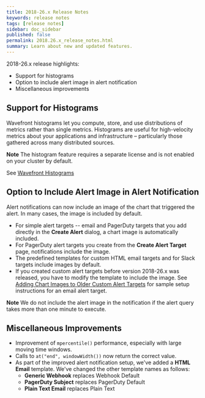 ```yaml
---
title: 2018-26.x Release Notes
keywords: release notes
tags: [release notes]
sidebar: doc_sidebar
published: false
permalink: 2018.26.x_release_notes.html
summary: Learn about new and updated features.
---
```


2018-26.x release highlights:
* Support for histograms
* Option to include alert image in alert notification
* Miscellaneous improvements


## Support for Histograms
Wavefront histograms let you compute, store, and use distributions of metrics rather than single metrics. Histograms are useful for high-velocity metrics about your applications and infrastructure – particularly those gathered across many distributed sources.

**Note** The histogram feature requires a separate license and is not enabled on your cluster by default.

See [Wavefront Histograms](https://docs.wavefront.com/proxies_histograms.html)

## Option to Include Alert Image in Alert Notification

Alert notifications can now include an image of the chart that triggered the alert. In many cases, the image is included by default.
* For simple alert targets -- email and PagerDuty targets that you add directly in the **Create Alert** dialog, a chart image is automatically included.
* For PagerDuty alert targets you create from the **Create Alert Target** page, notifications include the image.
* The predefined templates for custom HTML email targets and for Slack targets include images by default.
* If you created custom alert targets before version 2018-26.x was released, you have to modify the template to include the image.  See [Adding Chart Images to Older Custom Alert Targets](alert_target_customizing.html#adding-chart-images-to-older-custom-alert-targets) for sample setup instructions for an email alert target.

**Note** We do not include the alert image in the notification if the alert query takes more than one minute to execute.

## Miscellaneous Improvements

* Improvement of `mpercentile()` performance, especially with large moving time windows.
* Calls to `at("end", windowWidth())` now return the correct value.
* As part of the improved alert notification setup, we've added a **HTML Email** template. We've changed the other template names as follows:
  - **Generic Webhook** replaces Webhook Default
  - **PagerDuty Subject** replaces PagerDuty Default
  - **Plain Text Email** replaces Plain Text

